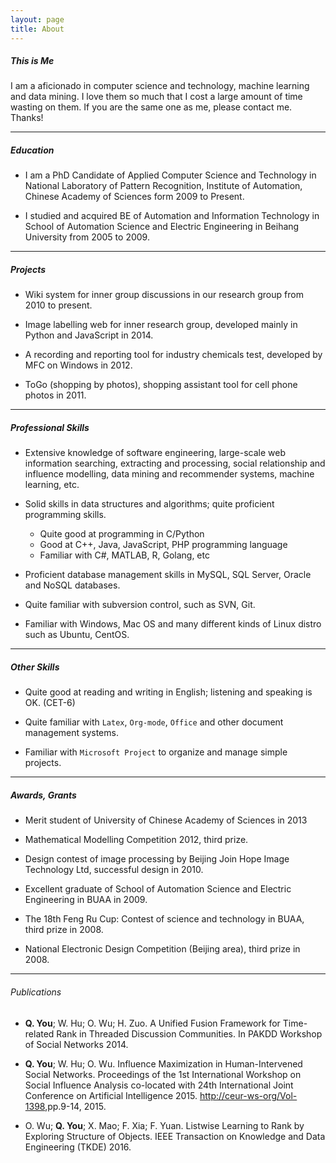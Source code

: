 ```yaml
---
layout: page
title: About
---
```


##### This is Me #####

I am a aficionado in computer science and technology, machine learning and data mining. I love them so much that I cost a large amount of time wasting on them. If you are the same one as me, please contact me. Thanks!

-------------------------------------------------
##### Education #####

- I am a PhD Candidate of Applied Computer Science and Technology in National Laboratory of Pattern Recognition, Institute of Automation, Chinese Academy of Sciences form 2009 to Present.

- I studied and acquired BE of Automation and Information Technology in School of Automation Science and Electric Engineering in Beihang University from 2005 to 2009.

-------------------------------------------------
##### Projects #####

- Wiki system for inner group discussions in our research group from 2010 to present.

- Image labelling web for inner research group, developed mainly in Python and JavaScript in 2014.

- A recording and reporting tool for industry chemicals test, developed by MFC on Windows in 2012.

- ToGo (shopping by photos), shopping assistant tool for cell phone photos in 2011.

-------------------------------------------------
##### Professional Skills #####

- Extensive knowledge of software engineering, large-scale web information searching, extracting and processing, social relationship and influence modelling, data mining and recommender systems, machine learning, etc.

- Solid skills in data structures and algorithms; quite proficient programming skills.
	- Quite good at programming in C/Python
	- Good at C++, Java, JavaScript, PHP programming language
	- Familiar with C\#, MATLAB, R, Golang, etc
	
- Proficient database management skills in MySQL, SQL Server, Oracle and NoSQL databases.

- Quite familiar with subversion control, such as SVN, Git.

- Familiar with Windows, Mac OS and many different kinds of Linux distro such as Ubuntu, CentOS.

-------------------------------------------------
##### Other Skills #####

- Quite good at reading and writing in English; listening and speaking is OK. (CET-6)

- Quite familiar with `Latex`, `Org-mode`, `Office` and other document management systems.

- Familiar with `Microsoft Project` to organize and manage simple projects.

-------------------------------------------------
##### Awards, Grants #####

- Merit student of University of Chinese Academy of Sciences in 2013

- Mathematical Modelling Competition 2012, third prize.

- Design contest of image processing by Beijing Join Hope Image Technology Ltd, successful design in 2010.

- Excellent graduate of School of Automation Science and Electric Engineering in BUAA in 2009.

- The 18th Feng Ru Cup: Contest of science and technology in BUAA, third prize in 2008.

- National Electronic Design Competition (Beijing area), third prize in 2008.

-------------------------------------------------
###### Publications ######

- **Q. You**; W. Hu; O. Wu;  H. Zuo. A Unified Fusion Framework for Time-related Rank in Threaded Discussion Communities. In PAKDD Workshop of Social Networks 2014.

- **Q. You**; W. Hu; O. Wu. Influence Maximization in Human-Intervened Social Networks. Proceedings of the 1st International Workshop on Social Influence Analysis co-located with 24th International Joint Conference on Artificial Intelligence 2015. [http://ceur-ws-org/Vol-1398]([http://ceur-ws-org/Vol-1398),pp.9-14, 2015.

- O. Wu; **Q. You**; X. Mao; F. Xia; F. Yuan. Listwise Learning to Rank by Exploring Structure of Objects. IEEE Transaction on Knowledge and Data Engineering (TKDE) 2016.



